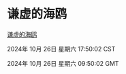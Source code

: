 # 谦虚的海鸥
[谦虚的海鸥](http://219.139.197.74:56308/qxdho/course/base/hotlink/index.php)

2024年 10月 26日 星期六 17:50:02 CST

2024年 10月 26日 星期六 09:50:02 GMT
